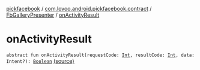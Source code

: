[pickfacebook](../../index.md) / [com.lovoo.android.pickfacebook.contract](../index.md) / [FbGalleryPresenter](index.md) / [onActivityResult](./on-activity-result.md)

# onActivityResult

`abstract fun onActivityResult(requestCode: `[`Int`](https://kotlinlang.org/api/latest/jvm/stdlib/kotlin/-int/index.html)`, resultCode: `[`Int`](https://kotlinlang.org/api/latest/jvm/stdlib/kotlin/-int/index.html)`, data: Intent?): `[`Boolean`](https://kotlinlang.org/api/latest/jvm/stdlib/kotlin/-boolean/index.html) [(source)](https://github.com/lovoo/android-pickpic/blob/master/pickfacebook/pickfacebook/src/main/kotlin/com/lovoo/android/pickfacebook/contract/FbGalleryPresenter.kt#L32)